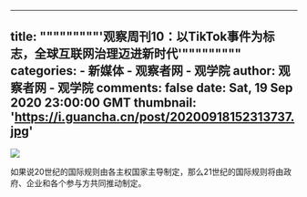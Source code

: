 
---
title: """""""""'观察周刊10：以TikTok事件为标志，全球互联网治理迈进新时代'"""""""""
categories: 
    - 新媒体
    - 观察者网 - 观学院
author: 观察者网 - 观学院
comments: false
date: Sat, 19 Sep 2020 23:00:00 GMT
thumbnail: 'https://i.guancha.cn/post/20200918152313737.jpg'
---

<div>   
<img src="https://i.guancha.cn/post/20200918152313737.jpg" referrerpolicy="no-referrer"><p>如果说20世纪的国际规则由各主权国家主导制定，那么21世纪的国际规则将由政府、企业和各个参与方共同推动制定。</p>  
</div>
            